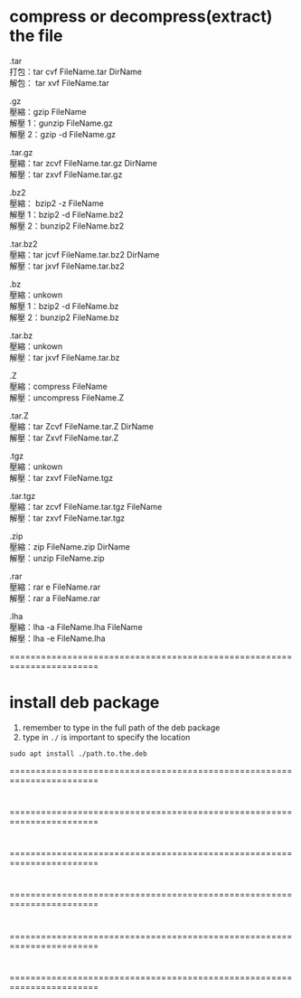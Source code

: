 # compress or decompress(extract) the file

.tar  
打包：tar cvf FileName.tar DirName  
解包： tar xvf FileName.tar

.gz  
壓縮：gzip FileName  
解壓 1：gunzip FileName.gz  
解壓 2：gzip -d FileName.gz

.tar.gz  
壓縮：tar zcvf FileName.tar.gz DirName  
解壓：tar zxvf FileName.tar.gz

.bz2  
壓縮： bzip2 -z FileName  
解壓 1：bzip2 -d FileName.bz2  
解壓 2：bunzip2 FileName.bz2

.tar.bz2  
壓縮：tar jcvf FileName.tar.bz2 DirName  
解壓：tar jxvf FileName.tar.bz2

.bz  
壓縮：unkown  
解壓 1：bzip2 -d FileName.bz  
解壓 2：bunzip2 FileName.bz

.tar.bz  
壓縮：unkown  
解壓：tar jxvf FileName.tar.bz

.Z  
壓縮：compress FileName  
解壓：uncompress FileName.Z

.tar.Z  
壓縮：tar Zcvf FileName.tar.Z DirName  
解壓：tar Zxvf FileName.tar.Z

.tgz  
壓縮：unkown  
解壓：tar zxvf FileName.tgz

.tar.tgz  
壓縮：tar zcvf FileName.tar.tgz FileName  
解壓：tar zxvf FileName.tar.tgz

.zip  
壓縮：zip FileName.zip DirName  
解壓：unzip FileName.zip

.rar  
壓縮：rar e FileName.rar  
解壓：rar a FileName.rar

.lha  
壓縮：lha -a FileName.lha FileName  
解壓：lha -e FileName.lha

=======================================================================

# install deb package

1. remember to type in the full path of the deb package
2. type in `./` is important to specify the location

```shell
sudo apt install ./path.to.the.deb
```

=======================================================================

#

=======================================================================

#

=======================================================================

#

=======================================================================

#

=======================================================================

#

=======================================================================
